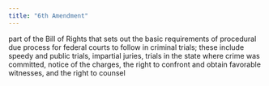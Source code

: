 ```yaml
---
title: "6th Amendment"
---
```

part of the Bill of Rights that sets out the basic requirements of procedural due process for federal courts to follow in criminal trials; these include speedy and public trials, impartial juries, trials in the state where crime was committed, notice of the charges, the right to confront and obtain favorable witnesses, and the right to counsel

